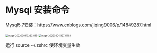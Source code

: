 # Mysql 安装命令



Mysql5.7安装：https://www.cnblogs.com/jiqing9006/p/14849287.html

<img src="/Users/lyle/Library/Application Support/typora-user-images/image-20220304132633199.png" alt="image-20220304132633199" style="zoom:50%;" />



<img src="/Users/lyle/Library/Application Support/typora-user-images/image-20220304132731483.png" alt="image-20220304132731483" style="zoom:50%;" />

运行 source ~/.zshrc  使环境变量生效